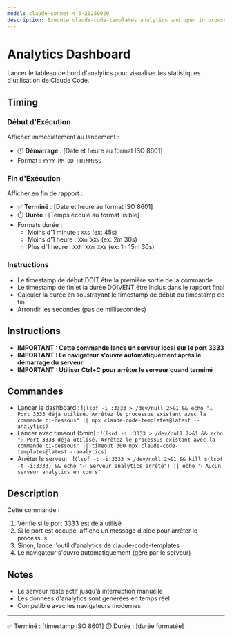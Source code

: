 ```yaml
---
model: claude-sonnet-4-5-20250929
description: Execute claude-code-templates analytics and open in browser
---
```


# Analytics Dashboard

Lancer le tableau de bord d'analytics pour visualiser les statistiques d'utilisation de Claude Code.

## Timing

### Début d'Exécution
Afficher immédiatement au lancement :
- 🕐 **Démarrage** : [Date et heure au format ISO 8601]
- Format : `YYYY-MM-DD HH:MM:SS`

### Fin d'Exécution
Afficher en fin de rapport :
- ✅ **Terminé** : [Date et heure au format ISO 8601]
- ⏱️ **Durée** : [Temps écoulé au format lisible]
- Formats durée :
  - Moins d'1 minute : `XXs` (ex: 45s)
  - Moins d'1 heure : `XXm XXs` (ex: 2m 30s)
  - Plus d'1 heure : `XXh XXm XXs` (ex: 1h 15m 30s)

### Instructions
- Le timestamp de début DOIT être la première sortie de la commande
- Le timestamp de fin et la durée DOIVENT être inclus dans le rapport final
- Calculer la durée en soustrayant le timestamp de début du timestamp de fin
- Arrondir les secondes (pas de millisecondes)

## Instructions

- **IMPORTANT : Cette commande lance un serveur local sur le port 3333**
- **IMPORTANT : Le navigateur s'ouvre automatiquement après le démarrage du serveur**
- **IMPORTANT : Utiliser Ctrl+C pour arrêter le serveur quand terminé**

## Commandes

- Lancer le dashboard : !`(lsof -i :3333 > /dev/null 2>&1 && echo "⚠️ Port 3333 déjà utilisé. Arrêtez le processus existant avec la commande ci-dessous" || npx claude-code-templates@latest --analytics)`
- Lancer avec timeout (5min) : !`(lsof -i :3333 > /dev/null 2>&1 && echo "⚠️ Port 3333 déjà utilisé. Arrêtez le processus existant avec la commande ci-dessous" || timeout 300 npx claude-code-templates@latest --analytics)`
- Arrêter le serveur : !`(lsof -t -i:3333 > /dev/null 2>&1 && kill $(lsof -t -i:3333) && echo "✅ Serveur analytics arrêté") || echo "ℹ️ Aucun serveur analytics en cours"`

## Description

Cette commande :
1. Vérifie si le port 3333 est déjà utilisé
2. Si le port est occupé, affiche un message d'aide pour arrêter le processus
3. Sinon, lance l'outil d'analytics de claude-code-templates
4. Le navigateur s'ouvre automatiquement (géré par le serveur)

## Notes

- Le serveur reste actif jusqu'à interruption manuelle
- Les données d'analytics sont générées en temps réel
- Compatible avec les navigateurs modernes

---
✅ Terminé : [timestamp ISO 8601]
⏱️ Durée : [durée formatée]